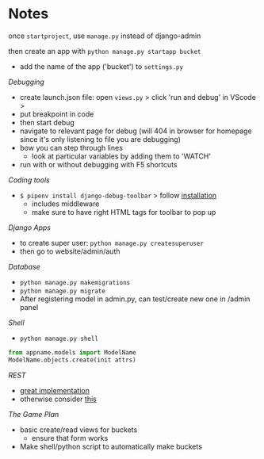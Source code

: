 # Notes

once `startproject`, use `manage.py` instead of django-admin

then create an app with `python manage.py startapp bucket`
- add the name of the app ('bucket') to `settings.py`

*Debugging*
- create launch.json file: open `views.py` > click 'run and debug' in VScode > 
- put breakpoint in code
- then start debug
- navigate to relevant page for debug (will 404 in browser for homepage since it's only listening to file you are debugging)
- bow you can step through lines
    - look at particular variables by adding them to 'WATCH'
- run with or without debugging with F5 shortcuts

*Coding tools*
- `$ pipenv install django-debug-toolbar` > follow [installation](https://django-debug-toolbar.readthedocs.io/en/latest/installation.html)
    - includes middleware
    - make sure to have right HTML tags for toolbar to pop up

*Django Apps*
- to create super user: `python manage.py createsuperuser`
- then go to website/admin/auth

*Database*
- `python manage.py makemigrations`
- `python manage.py migrate`
- After registering model in admin.py, can test/create new one in /admin panel

*Shell*
- `python manage.py shell`
```python
from appname.models import ModelName
ModelName.objects.create(init attrs)
```
*REST*
- [great implementation](https://stackoverflow.com/questions/21925671/convert-django-model-object-to-dict-with-all-of-the-fields-intact)
- otherwise consider [this](https://www.django-rest-framework.org/)


*The Game Plan*
- basic create/read views for buckets
    - ensure that form works
- Make shell/python script to automatically make buckets
